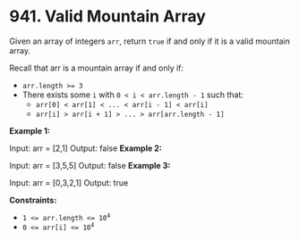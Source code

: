 # 941. Valid Mountain Array

Given an array of integers `arr`, return `true` if and only if it is a valid mountain array.

Recall that arr is a mountain array if and only if:

- `arr.length >= 3`
- There exists some `i` with `0 < i < arr.length - 1` such that:
  - `arr[0] < arr[1] < ... < arr[i - 1] < arr[i]`
  - `arr[i] > arr[i + 1] > ... > arr[arr.length - 1]`

**Example 1:**

Input: arr = [2,1]
Output: false
**Example 2:**

Input: arr = [3,5,5]
Output: false
**Example 3:**

Input: arr = [0,3,2,1]
Output: true

**Constraints:**

- <code>1 <= arr.length <= 10<sup>4</sup></code>
- <code>0 <= arr[i] <= 10<sup>4</sup></code>
